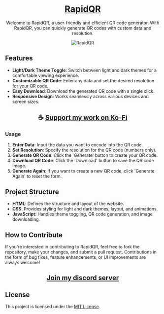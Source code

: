 <div align="center">

# [RapidQR](https://thatsinewave.github.io/RapidQR/)

Welcome to RapidQR, a user-friendly and efficient QR code generator. With RapidQR, you can quickly generate QR codes with custom data and resolution. 

![RapidQR](https://github.com/ThatSINEWAVE/RapidQR/assets/133239148/10f582c9-5b8b-48fa-9caa-d9ff417b8928)

</div>

## Features

- **Light/Dark Theme Toggle**: Switch between light and dark themes for a comfortable viewing experience.
- **Customizable QR Code**: Enter any data and set the desired resolution for your QR code.
- **Easy Download**: Download the generated QR code with a single click.
- **Responsive Design**: Works seamlessly across various devices and screen sizes.

<div align="center">

## ☕ [Support my work on Ko-Fi](https://ko-fi.com/thatsinewave)

</div>

### Usage

1. **Enter Data**: Input the data you want to encode into the QR code.
2. **Set Resolution**: Specify the resolution for the QR code (numbers only).
3. **Generate QR Code**: Click the 'Generate' button to create your QR code.
4. **Download QR Code**: Click the 'Download' button to save the QR code image.
5. **Generate Again**: If you want to create a new QR code, click 'Generate Again' to reset the form.

## Project Structure

- **HTML**: Defines the structure and layout of the website.
- **CSS**: Provides styling for light and dark themes, layout, and animations.
- **JavaScript**: Handles theme toggling, QR code generation, and image downloading.

## How to Contribute

If you're interested in contributing to RapidQR, feel free to fork the repository, make your changes, and submit a pull request. 
Contributions in the form of bug fixes, feature enhancements, or UI improvements are always welcome!

<div align="center">

## [Join my discord server](https://discord.gg/2nHHHBWNDw)

</div>

## License

This project is licensed under the [MIT License](LICENSE).
